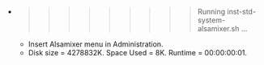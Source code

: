 * >>>>>>>>> Running inst-std-system-alsamixer.sh ...
  * Insert Alsamixer menu in Administration.
  * Disk size = 4278832K. Space Used = 8K. Runtime = 00:00:00:01.
